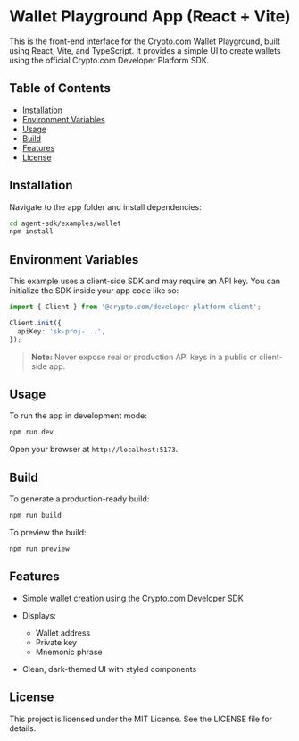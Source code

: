 # Wallet Playground App (React + Vite)

This is the front-end interface for the Crypto.com Wallet Playground, built using React, Vite, and TypeScript. It provides a simple UI to create wallets using the official Crypto.com Developer Platform SDK.

## Table of Contents

- [Installation](#installation)
- [Environment Variables](#environment-variables)
- [Usage](#usage)
- [Build](#build)
- [Features](#features)
- [License](#license)

## Installation

Navigate to the app folder and install dependencies:

```sh
cd agent-sdk/examples/wallet
npm install
```

## Environment Variables

This example uses a client-side SDK and may require an API key. You can initialize the SDK inside your app code like so:

```ts
import { Client } from '@crypto.com/developer-platform-client';

Client.init({
  apiKey: 'sk-proj-...',
});
```

> **Note:** Never expose real or production API keys in a public or client-side app.

## Usage

To run the app in development mode:

```sh
npm run dev
```

Open your browser at `http://localhost:5173`.

## Build

To generate a production-ready build:

```sh
npm run build
```

To preview the build:

```sh
npm run preview
```

## Features

- Simple wallet creation using the Crypto.com Developer SDK
- Displays:

  - Wallet address
  - Private key
  - Mnemonic phrase

- Clean, dark-themed UI with styled components

## License

This project is licensed under the MIT License. See the LICENSE file for details.
